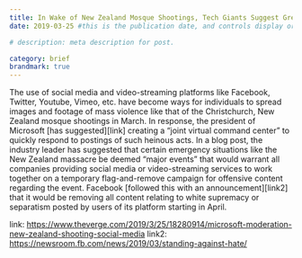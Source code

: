 ```yaml
---
title: In Wake of New Zealand Mosque Shootings, Tech Giants Suggest Greater Industry Cooperation on Content Removal
date: 2019-03-25 #this is the publication date, and controls display order.

# description: meta description for post.

category: brief
brandmark: true
---
```


The use of social media and video-streaming platforms like Facebook, Twitter, Youtube, Vimeo, etc. have become ways for individuals to spread images and footage of mass violence like that of the Christchurch, New Zealand mosque shootings in March. In response, the president of Microsoft [has suggested][link] creating a “joint virtual command center” to quickly respond to postings of such heinous acts. In a blog post, the industry leader has suggested that certain emergency situations like the New Zealand massacre be deemed “major events” that would warrant all companies providing social media or video-streaming services to work together on a temporary flag-and-remove campaign for offensive content regarding the event. Facebook [followed this with an announcement][link2] that it would be removing all content relating to white supremacy or separatism posted by users of its platform starting in April.

link: https://www.theverge.com/2019/3/25/18280914/microsoft-moderation-new-zealand-shooting-social-media
link2: https://newsroom.fb.com/news/2019/03/standing-against-hate/
